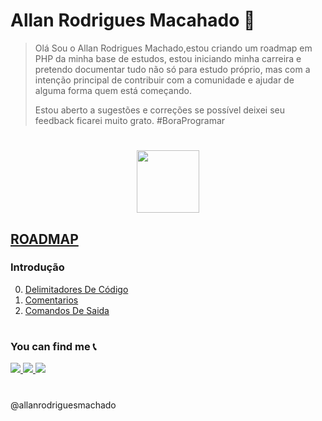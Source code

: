 # Allan Rodrigues Macahado 🚀
	
>Olá Sou o Allan Rodrigues Machado,estou criando um roadmap em  PHP da minha base de estudos, estou iniciando minha carreira e pretendo documentar tudo não só para estudo próprio, mas com a intenção principal de contribuir com a comunidade e ajudar de alguma forma quem está começando.
>
>Estou aberto a sugestões e correções se possível deixei seu feedback ficarei muito grato.  #BoraProgramar

#

<p align="center" >
 <img src="https://img.shields.io/badge/PHP-02569B?style=for-the-badge&logo=php&logoColor=white" height="100"/>
</p>

## [ROADMAP](ROADMAP.md)

### Introdução
0. [Delimitadores De Código](/1Basico/DelimitadoresDeCódigo.md)
1. [Comentarios](/1Basico/Comentarios.md)
2. [Comandos De Saida ](/1Basico/ComandosDeSaida.md) 




#

### You can find me 📞

<p>
<a href="mailto:allan.rodrigues14@hotmail.com" alt="E-mail" target="_blank">
    <img src="https://img.shields.io/badge/-hotmail-0564f2?style=for-the-badge&logo=hotmail&logoColor=white" />
</a>
<a href="https://www.linkedin.com/in/allanrodriguesmachado/" alt="LinkedIn" target="_blank">
    <img src="https://img.shields.io/badge/-LinkedIn-blue?style=for-the-badge&logo=Linkedin&logoColor=white " />
</a>

<a href="https://dev.to/allanrodriguesmachado" alt="Dev.To" target="_blank">
    <img src="https://img.shields.io/badge/dev.to-black?style=for-the-badge&logo=dev.to&logoColor=logoColor=white" />
</a>
</p>

#
@allanrodriguesmachado